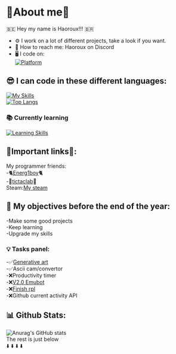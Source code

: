 # 🔎About me🔎

🇧🇪 Hey my name is Haoroux!!! 🇧🇷
- ⚙️ I work on a lot of different projects, take a look if you want.
- 🤙 How to reach me: Haoroux on Discord
- 🖥 I code on:  
[![Platform](https://skillicons.dev/icons?i=linux,mint,windows,raspberrypi)](https://skillicons.dev)  


## 😎 I can code in these different languages:  

[![My Skills](https://skillicons.dev/icons?i=vscode,discord,python,bots,js,html,css,cs,cpp,arduino,raspberrypi,unity,ps,p5js)](https://skillicons.dev)    
[![Top Langs](https://github-readme-stats.vercel.app/api/top-langs/?username=haoroux&layout=compact&theme=one_dark_pro)](https://github.com/anuraghazra/github-readme-stats)  

### 📚 **Currently learning**

[![Learning Skills](https://skillicons.dev/icons?i=blender,lua,godot)](https://skillicons.dev)

## 🔗**Important links**🔗:  
My programmer friends:  
-🐈[Energ1boy](https://github.com/Energ1boy)🐈  
-🤖[tictaclab](https://github.com/tictaclab-org)🤖  
Steam:[My steam](https://steamcommunity.com/id/Haoroux/)  

## 🎯 My objectives before the end of the year: 
-Make some good projects  
-Keep learning  
-Upgrade my skills  

### 💡 Tasks panel:
-✅[Generative art ](https://github.com/Haoroux/generatif-art)  
-✅Ascii cam/convertor  
-❌Productivity timer  
-❌[V2.0 Emubot](https://github.com/Haoroux/EmuBot)  
-❌[Finish rpl  ](https://github.com/Haoroux/rpl)  
-❌Github current activity API  

## 📊 Github Stats:  

![Anurag's GitHub stats](https://github-readme-stats.vercel.app/api?username=Haoroux&show_icons=true&theme=one_dark_pro)  
The rest is just below  
⬇️ ⬇️ ⬇️ ⬇️
